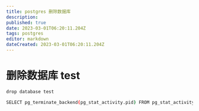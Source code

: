 ```yaml
---
title: postgres 删除数据库
description: 
published: true
date: 2023-03-01T06:20:11.204Z
tags: postgres
editor: markdown
dateCreated: 2023-03-01T06:20:11.204Z
---
```


# 删除数据库 test


```bash
drop database test
```

```bash
SELECT pg_terminate_backend(pg_stat_activity.pid) FROM pg_stat_activity WHERE datname='test' AND pid<>pg_backend_pid();
```